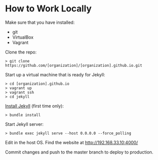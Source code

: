 # How to Work Locally

Make sure that you have installed:
* git
* VirtualBox
* Vagrant

Clone the repo:
```
> git clone https://github.com/[organization]/[organization].github.io.git
```

Start up a virtual machine that is ready for Jekyll:
```
> cd [organization].github.io
> vagrant up
> vagrant ssh
> cd jekyll
```

[Install Jekyll](https://help.github.com/articles/using-jekyll-with-pages/) (first time only):
```
> bundle install
```

Start Jekyll server:
```
> bundle exec jekyll serve --host 0.0.0.0 --force_polling
```

Edit in the host OS. Find the website at http://192.168.33.10:4000/

Commit changes and push to the master branch to deploy to production.
